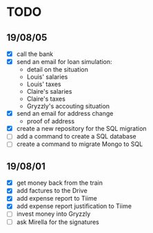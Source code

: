 # TODO

## 19/08/05

- [x] call the bank
- [x] send an email for loan simulation:
    - detail on the situation
    - Louis' salaries
    - Louis' taxes
    - Claire's salaries
    - Claire's taxes
    - Gryzzly's accouting situation
- [x] send an email for address change
    - proof of address
- [x] create a new repository for the SQL migration
- [ ] add a command to create a SQL database
- [ ] create a command to migrate Mongo to SQL

## 19/08/01

- [x] get money back from the train
- [x] add factures to the Drive
- [x] add expense report to Tiime
- [x] add expense report justification to Tiime
- [ ] invest money into Gryzzly
- [ ] ask Mirella for the signatures
